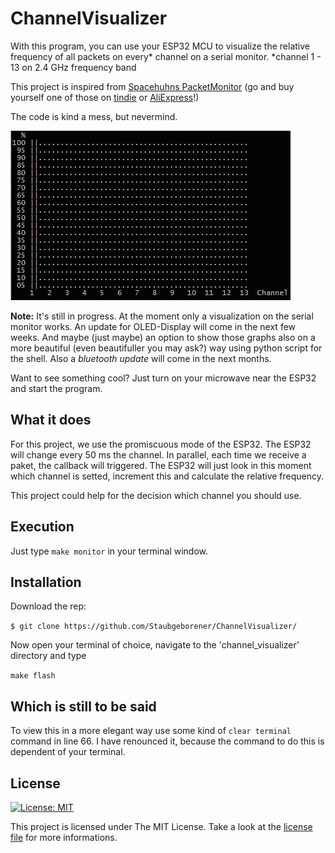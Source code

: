# ChannelVisualizer

With this program, you can use your ESP32 MCU to visualize the relative frequency of all packets on every* channel on a serial monitor. *channel 1 - 13 on 2.4 GHz frequency band

This project is inspired from [Spacehuhns PacketMonitor](https://github.com/spacehuhn/PacketMonitor) (go and buy yourself one of those on [tindie](https://www.tindie.com/products/lspoplove/wifi-packet-monitor-preflashed-d-duino-b/) or [AliExpress](https://www.aliexpress.com/item/WiFi-Packet-Monitor-Preflashed-D-duino-B-ESP8266-1-3OLED/32816508278.html)!)

The code is kind a mess, but nevermind.

![alt text](https://github.com/Staubgeborener/ChannelVisualizer/blob/master/media/channel_visualizer.gif "gif serial monitor")

**Note:** It's still in progress. At the moment only a visualization on the serial monitor works. An update for OLED-Display will come in the next few weeks. And maybe (just maybe) an option to show those graphs also on a more beautiful (even beautifuller you may ask?) way using python script for the shell. Also a *bluetooth update* will come in the next months.


Want to see something cool? Just turn on your microwave near the ESP32 and start the program.

## What it does
For this project, we use the promiscuous mode of the ESP32.  The ESP32 will change every 50 ms the channel. In parallel, each time we receive a paket, the callback will triggered. The ESP32 will just look in this moment which channel is setted, increment this and calculate the relative frequency.

This project could help for the decision which channel you should use.

## Execution

Just type `make monitor` in your terminal window.

## Installation
Download the rep:

`$ git clone https://github.com/Staubgeborener/ChannelVisualizer/`

Now open your terminal of choice, navigate to the 'channel_visualizer' directory and type

`make flash`

## Which is still to be said
To view this in a more elegant way use some kind of `clear terminal` command in line 66. I have renounced it, because the command to do this is dependent of your terminal.

## License
 [![License: MIT](https://img.shields.io/badge/License-MIT-yellow.svg)](https://opensource.org/licenses/MIT)
 
This project is licensed under The MIT License. Take a look at the [license file](https://github.com/Staubgeborener/ChannelVisualizer/blob/master/LICENSE) for more informations.
